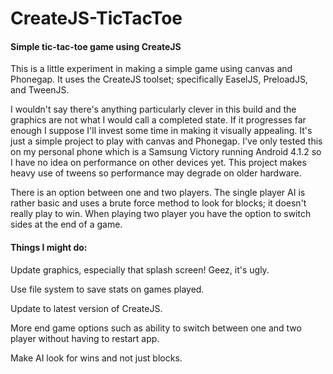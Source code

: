 CreateJS-TicTacToe
=================

#### Simple tic-tac-toe game using CreateJS

This is a little experiment in making a simple game using canvas and Phonegap. It uses the CreateJS toolset; specifically EaselJS, PreloadJS, and TweenJS.

I wouldn't say there's anything particularly clever in this build and the graphics are not what I would call a completed state. If it progresses far enough I suppose I'll invest some time in making it visually appealing. It's just a simple project to play with canvas and Phonegap. I've only tested this on my personal phone which is a Samsung Victory running Android 4.1.2 so I have no idea on performance on other devices yet. This project makes heavy use of tweens so performance may degrade on older hardware.

There is an option between one and two players. The single player AI is rather basic and uses a brute force method to look for blocks; it doesn't really play to win. When playing two player you have the option to switch sides at the end of a game.

#### Things I might do:

Update graphics, especially that splash screen! Geez, it's ugly.

Use file system to save stats on games played.

Update to latest version of CreateJS.

More end game options such as ability to switch between one and two player without having to restart app.

Make AI look for wins and not just blocks.